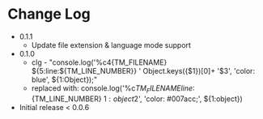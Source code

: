 # Change Log

-   0.1.1 
    - Update file extension & language mode support
-   0.1.0
    -   clg - "console.log('%c$4${TM_FILENAME} ${5:line:${TM_LINE_NUMBER}} ' Object.keys({$1})[0]+ '$3', 'color: blue', \${1:Object});"
    -   replaced with: console.log('%c${TM_FILENAME} line:${TM_LINE_NUMBER} ${1:object}$2', 'color: #007acc;', \${1:object})
-   Initial release < 0.0.6
